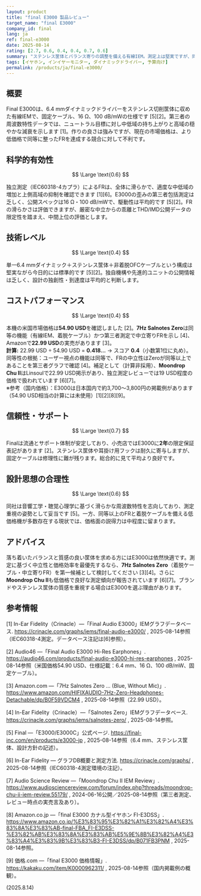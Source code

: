 ```yaml
---
layout: product
title: "final E3000 製品レビュー"
target_name: "final E3000"
company_id: final
lang: ja
ref: final-e3000
date: 2025-08-14
rating: [2.7, 0.6, 0.4, 0.4, 0.7, 0.6]
summary: "ステンレス筐体とバランス寄りの調整を備える有線IEM。測定上は堅実ですが、同等の測定傾向をはるかに低価格で実現する新興モデルに押されています"
tags: [イヤホン, インイヤーモニター, ダイナミックドライバー, 予算向け]
permalink: /products/ja/final-e3000/
---
```

## 概要

Final E3000は、6.4 mmダイナミックドライバーをステンレス切削筐体に収めた有線IEMで、固定ケーブル、16 Ω、100 dB/mWの仕様です [5][2]。第三者の周波数特性データでは、ニュートラル目標に対し中低域の持ち上がりと高域の穏やかな減衰を示します [1]。作りの良さは強みですが、現在の市場価格は、より低価格で同等に整ったFRを達成する競合に対して不利です。

## 科学的有効性

$$ \Large \text{0.6} $$

独立測定（IEC60318-4カプラ）によるFRは、全体に滑らかで、適度な中低域の増加と上側高域の抑制を確認できます [1][6]。E3000の歪みの第三者包括測定は乏しく、公開スペックは16 Ω・100 dB/mWで、駆動性は平均的です [5][2]。FRの滑らかさは評価できますが、厳密な中立からの乖離とTHD/IMD公開データの限定性を踏まえ、中間上位の評価とします。

## 技術レベル

$$ \Large \text{0.4} $$

単一6.4 mmダイナミック＋ステンレス筐体＋非着脱OFCケーブルという構成は堅実ながら今日的には標準的です [5][2]。独自機構や先進的ユニットの公開情報は乏しく、設計の独創性・到達度は平均的と判断します。

## コストパフォーマンス

$$ \Large \text{0.4} $$

本機の米国市場価格は**54.90 USD**を確認しました [2]。**7Hz Salnotes Zero**は同等の機能（有線IEM、着脱ケーブル）かつ第三者測定で中立寄りFRを示し [4]、Amazonで**22.99 USD**の実売があります [3]。  
**計算:** 22.99 USD ÷ 54.90 USD = **0.418…** → スコア **0.4**（小数第1位に丸め）。  
同等性の根拠：ユーザー視点の機能は同等で、FRの中立性はZeroが同等以上であることを第三者グラフで確認 [4]。補足として（計算非採用）、**Moondrop Chu II**はLinsoulで22.99 USD掲示があり、独立測定レビューでは19 USD程度の価格で扱われています [6][7]。  
※参考（国内価格）：E3000は日本国内で約3,700〜3,800円の掲載例があります（54.90 USD相当の計算には未使用）[1][2][8][9]。

## 信頼性・サポート

$$ \Large \text{0.7} $$

Finalは流通とサポート体制が安定しており、小売店ではE3000に**2年**の限定保証表記があります [2]。ステンレス筐体や耳掛け用フックは耐久に寄与しますが、固定ケーブルは修理性に難が残ります。総合的に見て平均より良好です。

## 設計思想の合理性

$$ \Large \text{0.6} $$

同社は音響工学・聴覚心理学に基づく滑らかな周波数特性を志向しており、測定重視の姿勢として妥当です [5]。一方、同等以上のFRと着脱ケーブルを備える低価格機が多数存在する現状では、価格面の説得力は中程度に留まります。

## アドバイス

落ち着いたバランスと質感の良い筐体を求める方にはE3000は依然快適です。測定に基づく中立性と価格効率を最優先するなら、**7Hz Salnotes Zero**（着脱ケーブル・中立寄りFR）を第一候補として検討してください [3][4]。さらに**Moondrop Chu II**も低価格で良好な測定傾向が報告されています [6][7]。ブランドやステンレス筐体の質感を重視する場合はE3000を選ぶ理由があります。

## 参考情報

[1] In-Ear Fidelity（Crinacle）—「Final Audio E3000」IEMグラフデータベース. https://crinacle.com/graphs/iems/final-audio-e3000/ , 2025-08-14参照（IEC60318-4測定。データベース注記は[6]参照）。

[2] Audio46 —「Final Audio E3000 Hi-Res Earphones」. https://audio46.com/products/final-audio-e3000-hi-res-earphones , 2025-08-14参照（米国価格54.90 USD、仕様記載：6.4 mm、16 Ω、100 dB/mW、固定ケーブル）。

[3] Amazon.com —「7Hz Salnotes Zero … (Blue, Without Mic)」. https://www.amazon.com/HIFIXAUDIO-7Hz-Zero-Headphones-Detachable/dp/B0F59VDCM4 , 2025-08-14参照（22.99 USD）。

[4] In-Ear Fidelity（Crinacle）—「Salnotes Zero」IEMグラフデータベース. https://crinacle.com/graphs/iems/salnotes-zero/ , 2025-08-14参照。

[5] Final —「E3000/E3000C」公式ページ. https://final-inc.com/en/products/e3000-jp , 2025-08-14参照（6.4 mm、ステンレス筐体、設計方針の記述）。

[6] In-Ear Fidelity — グラフDB概要と測定方法. https://crinacle.com/graphs/ , 2025-08-14参照（IEC60318-4測定環境の注記）。

[7] Audio Science Review —「Moondrop Chu II IEM Review」. https://www.audiosciencereview.com/forum/index.php?threads/moondrop-chu-ii-iem-review.55179/ , 2024-06-16公開／2025-08-14参照（第三者測定、レビュー時点の実売言及あり）。

[8] Amazon.co.jp —「final E3000 カナル型イヤホン FI-E3DSS」. https://www.amazon.co.jp/%E3%83%95%E3%82%A1%E3%82%A4%E3%83%8A%E3%83%AB-final-FBA_FI-E3DSS-%E3%82%AB%E3%83%8A%E3%83%AB%E5%9E%8B%E3%82%A4%E3%83%A4%E3%83%9B%E3%83%B3-FI-E3DSS/dp/B071FB3PNM , 2025-08-14参照。

[9] 価格.com —「final E3000 価格情報」. https://kakaku.com/item/K0000962311/ , 2025-08-14参照（国内掲載例の概観）。

(2025.8.14)

